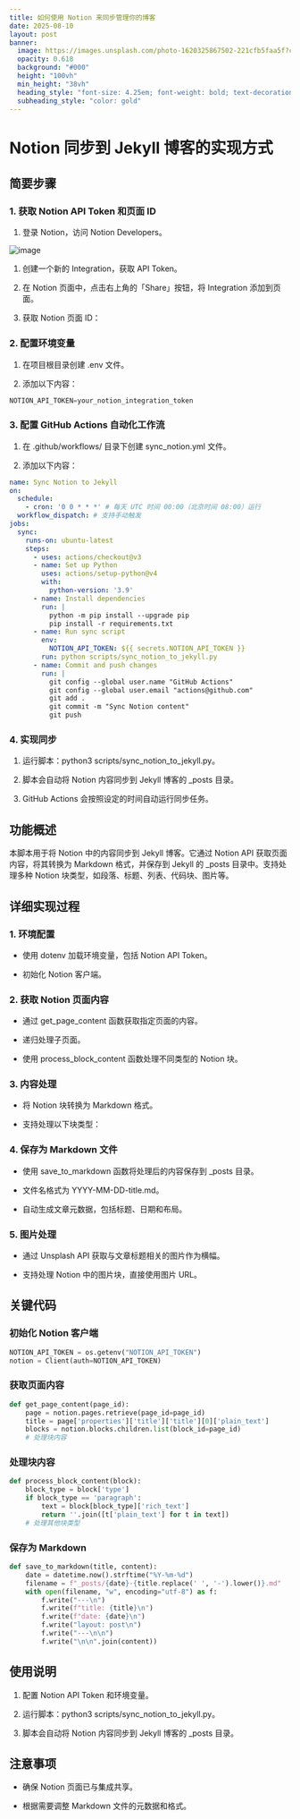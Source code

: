 ```yaml
---
title: 如何使用 Notion 来同步管理你的博客
date: 2025-08-10
layout: post
banner:
  image: https://images.unsplash.com/photo-1620325867502-221cfb5faa5f?crop=entropy&cs=tinysrgb&fit=max&fm=jpg&ixid=M3w2OTIwMzJ8MHwxfHJhbmRvbXx8fHx8fHx8fDE3NTQ4MDA5Mzd8&ixlib=rb-4.1.0&q=80&w=1080
  opacity: 0.618
  background: "#000"
  height: "100vh"
  min_height: "38vh"
  heading_style: "font-size: 4.25em; font-weight: bold; text-decoration: underline"
  subheading_style: "color: gold"
---
```


# Notion 同步到 Jekyll 博客的实现方式

## 简要步骤

### 1. 获取 Notion API Token 和页面 ID

1. 登录 Notion，访问 Notion Developers。

![image](https://prod-files-secure.s3.us-west-2.amazonaws.com/a7a0cc5a-89b9-4cda-8686-1fba0ca52f40/d19c1afe-dea5-4312-9333-786b0ba83054/image.png?X-Amz-Algorithm=AWS4-HMAC-SHA256&X-Amz-Content-Sha256=UNSIGNED-PAYLOAD&X-Amz-Credential=ASIAZI2LB466RHS4BSPR%2F20250810%2Fus-west-2%2Fs3%2Faws4_request&X-Amz-Date=20250810T044216Z&X-Amz-Expires=3600&X-Amz-Security-Token=IQoJb3JpZ2luX2VjEJD%2F%2F%2F%2F%2F%2F%2F%2F%2F%2FwEaCXVzLXdlc3QtMiJGMEQCIAq4vvUo0fPh5cKbOqrUe7%2FNEYscHpYWcCBsiGoif7bVAiACWlD70NmHZZWil7MmO%2Bi7CNGFxiI9USCpnYrUWwRJ3SqIBAjJ%2F%2F%2F%2F%2F%2F%2F%2F%2F%2F8BEAAaDDYzNzQyMzE4MzgwNSIMcUJBdZ4BqtOqbmK1KtwDkCnh1wEFTaYf3kjIYaswmpXZ0g8EQMfrvwxvbAEjppoGd8rstTO70sUzoJ13MqQ%2BKL86Qeo68Anc%2B6WBInFp7qM5XJyoaA2bcjHiV2Q2A6%2FTEwgD07Dp5EpO7jLmx7BdqEKCj5Sl3hb9P%2B6Mocyu6oJr4SwusEZxUwyGYG2v7mTaWqnYz23IyJNt1TtHiQcoZNNyGjuSFVUooWmyhNprEcibTSHZLOT0%2F3aq0i2h6073c06nfAdl2E%2FLbDOUxvPBCHzr8DC6J8aFM4R0CTW2Hekwrvw8IyKgSX8SnrTb0LQAy6gvrhNFJ1EPDysEFswYYKwl5rbZZmhkQzSF%2B5NP8Do2Ha17iQbgI24IDA%2FvguLsa6%2Fc9JBwGhJWuwDXXtYU%2FlBTEiuTX8S%2FguG1nPlpXtYZ86iqLBKp6INRRpLXi5ZWHffdH8FA%2FWuKa1NncqL0Jw6JVomy7slx6nWLiiqhR8MPrOqqXaQ3gbjXubw%2FthBWMfOMEjikeBK05kqXGa%2BdHIpgb9xovtt4iw79%2FIhk7d%2FS4I8JB4%2BmXLx4mz0byB7yM7%2FEo4kwjUfMi5oT6FBkIwJOwzFZwR8ulpQN2AtYd28pRDauFA2vpFa8K0Dw8iu50YsNJdgL2HbDYOEw1rLfxAY6pgFohs7rfyEvOJa8uj%2B6xuX5zXzNLgNs%2Bl%2B9hYfCvrTdDIF%2FSurblKPmpCWC9Pe7si2mod0w6vn9tlf%2Bnx8BG1iatoLJKW%2BDeLX2IIXq0HviCpUtxWII0i70V9gFWFgGzXB%2Ff1ARJ45u7OPm1QY8b2OFdGbzbdzNSdDN2mjJ7xXJ%2FDB4Nf5wlBp2wkCecxaZ54l%2Bn3cDrFbDaSAZPK4ohrvZYoUwdYQe&X-Amz-Signature=79b22aea9a387d52ab336395a292c68a1a6b3f543916cc130a4764d6a4488322&X-Amz-SignedHeaders=host&x-amz-checksum-mode=ENABLED&x-id=GetObject)

1. 创建一个新的 Integration，获取 API Token。

1. 在 Notion 页面中，点击右上角的「Share」按钮，将 Integration 添加到页面。

1. 获取 Notion 页面 ID：


### 2. 配置环境变量

1. 在项目根目录创建 .env 文件。

1. 添加以下内容：

```javascript
NOTION_API_TOKEN=your_notion_integration_token
```

### 3. 配置 GitHub Actions 自动化工作流

1. 在 .github/workflows/ 目录下创建 sync_notion.yml 文件。

1. 添加以下内容：

```yaml
name: Sync Notion to Jekyll
on:
  schedule:
    - cron: '0 0 * * *' # 每天 UTC 时间 00:00（北京时间 08:00）运行
  workflow_dispatch: # 支持手动触发
jobs:
  sync:
    runs-on: ubuntu-latest
    steps:
      - uses: actions/checkout@v3
      - name: Set up Python
        uses: actions/setup-python@v4
        with:
          python-version: '3.9'
      - name: Install dependencies
        run: |
          python -m pip install --upgrade pip
          pip install -r requirements.txt
      - name: Run sync script
        env:
          NOTION_API_TOKEN: ${{ secrets.NOTION_API_TOKEN }}
        run: python scripts/sync_notion_to_jekyll.py
      - name: Commit and push changes
        run: |
          git config --global user.name "GitHub Actions"
          git config --global user.email "actions@github.com"
          git add .
          git commit -m "Sync Notion content"
          git push
```

### 4. 实现同步

1. 运行脚本：python3 scripts/sync_notion_to_jekyll.py。

1. 脚本会自动将 Notion 内容同步到 Jekyll 博客的 _posts 目录。

1. GitHub Actions 会按照设定的时间自动运行同步任务。

## 功能概述

本脚本用于将 Notion 中的内容同步到 Jekyll 博客。它通过 Notion API 获取页面内容，将其转换为 Markdown 格式，并保存到 Jekyll 的 _posts 目录中。支持处理多种 Notion 块类型，如段落、标题、列表、代码块、图片等。

## 详细实现过程

### 1. 环境配置

- 使用 dotenv 加载环境变量，包括 Notion API Token。

- 初始化 Notion 客户端。

### 2. 获取 Notion 页面内容

- 通过 get_page_content 函数获取指定页面的内容。

- 递归处理子页面。

- 使用 process_block_content 函数处理不同类型的 Notion 块。

### 3. 内容处理

- 将 Notion 块转换为 Markdown 格式。

- 支持处理以下块类型：


### 4. 保存为 Markdown 文件

- 使用 save_to_markdown 函数将处理后的内容保存到 _posts 目录。

- 文件名格式为 YYYY-MM-DD-title.md。

- 自动生成文章元数据，包括标题、日期和布局。

### 5. 图片处理

- 通过 Unsplash API 获取与文章标题相关的图片作为横幅。

- 支持处理 Notion 中的图片块，直接使用图片 URL。

## 关键代码

### 初始化 Notion 客户端

```python
NOTION_API_TOKEN = os.getenv("NOTION_API_TOKEN")
notion = Client(auth=NOTION_API_TOKEN)
```

### 获取页面内容

```python
def get_page_content(page_id):
    page = notion.pages.retrieve(page_id=page_id)
    title = page['properties']['title']['title'][0]['plain_text']
    blocks = notion.blocks.children.list(block_id=page_id)
    # 处理块内容
```

### 处理块内容

```python
def process_block_content(block):
    block_type = block['type']
    if block_type == 'paragraph':
        text = block[block_type]['rich_text']
        return ''.join([t['plain_text'] for t in text])
    # 处理其他块类型
```

### 保存为 Markdown

```python
def save_to_markdown(title, content):
    date = datetime.now().strftime("%Y-%m-%d")
    filename = f"_posts/{date}-{title.replace(' ', '-').lower()}.md"
    with open(filename, "w", encoding="utf-8") as f:
        f.write("---\n")
        f.write(f"title: {title}\n")
        f.write(f"date: {date}\n")
        f.write("layout: post\n")
        f.write("---\n\n")
        f.write("\n\n".join(content))
```

## 使用说明

1. 配置 Notion API Token 和环境变量。

1. 运行脚本：python3 scripts/sync_notion_to_jekyll.py。

1. 脚本会自动将 Notion 内容同步到 Jekyll 博客的 _posts 目录。

## 注意事项

- 确保 Notion 页面已与集成共享。

- 根据需要调整 Markdown 文件的元数据和格式。